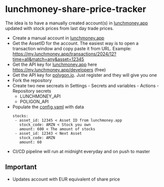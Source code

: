 # lunchmoney-share-price-tracker
The idea is to have a manually created account(s) in [lunchmoney.app](https://lunchmoney.app) updated with stock prices from last day trade prices.

- Create a manual account in [lunchmoney.app](https://lunchmoney.app)
- Get the AssetID for the account. The easiest way is to open a transaction window and copy paste it from URL. Example: https://my.lunchmoney.app/transactions/2024/12?time=all&match=any&asset=12345
- Get the API key for [lunchmoney.app](https://lunchmoney.app) here https://my.lunchmoney.app/developers (free)
- Get the API key for [polygon.io](https://polygon.io). Just register and they will give you one
- Fork the repository
- Create two new secreats in Settings - Secrets and variables - Actions - Repository secrets
  - LUNCHMONEY_API
  - POLIGON_API  
- Populate the [config.yaml](https://github.com/MelHiour/lunchmoney-share-price-tracker/blob/main/config.yaml) with data
  ```
  stocks:
   - asset_id: 12345 < Asset ID from lunchmoney.app
     stock_code: AMZN < Stock you own
     amount: 600 < The amount of stocks
   - asset_id: 12343 < Next Asset
     stock_code: AMZN
     amount: 60  
  ```
- CI/CD pipeline will run at midnight everyday and on push to master

## Important
- Updates account with EUR equivalent of share price
